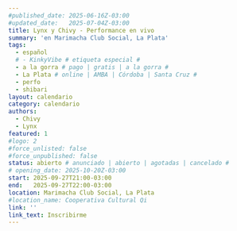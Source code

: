 ```yaml
---
#published_date: 2025-06-16Z-03:00
#updated_date:   2025-07-04Z-03:00
title: Lynx y Chivy - Performance en vivo
summary: 'en Marimacha Club Social, La Plata'
tags:
  - español
  # - KinkyVibe # etiqueta especial #
  - a la gorra # pago | gratis | a la gorra #
  - La Plata # online | AMBA | Córdoba | Santa Cruz #
  - perfo
  - shibari
layout: calendario
category: calendario
authors:
  - Chivy
  - Lynx
featured: 1
#logo: 2
#force_unlisted: false
#force_unpublished: false
status: abierto # anunciado | abierto | agotadas | cancelado #
# opening_date: 2025-10-20Z-03:00
start: 2025-09-27T21:00-03:00
end:   2025-09-27T22:00-03:00
location: Marimacha Club Social, La Plata
#location_name: Cooperativa Cultural Qi
link: ''
link_text: Inscribirme
---
```

